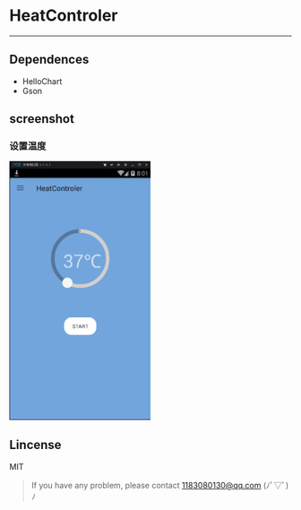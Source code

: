 # HeatControler

***
## Dependences

- HelloChart
- Gson

## screenshot

### 设置温度
<p align="left">
	<img alt="" src="book/1.png"/ width="50%">
</p>

## Lincense
MIT

> If you have any problem, please contact 1183080130@qq.com (ﾉﾟ▽ﾟ)ﾉ
